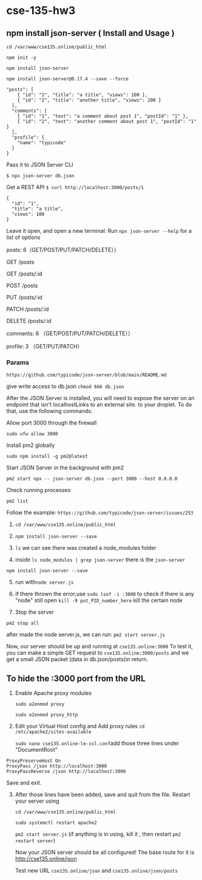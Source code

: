 # cse-135-hw3

## npm install json-server ( Install and Usage )

`cd /var/www/cse135.online/public_html`

`npm init -y`

`npm install json-server`

`npm install json-server@0.17.4 --save --force`


```{
"posts": [
    { "id": "1", "title": "a title", "views": 100 },
    { "id": "2", "title": "another title", "views": 200 }
  ],
  "comments": [
    { "id": "1", "text": "a comment about post 1", "postId": "1" },
    { "id": "2", "text": "another comment about post 1", "postId": "1" }
  ],
  "profile": {
    "name": "typicode"
  }
} 

```

Pass it to JSON Server CLI

`$ npx json-server db.json`

Get a REST API `$ curl http://localhost:3000/posts/1`

```{
{
  "id": "1",
  "title": "a title",
  "views": 100
}

```

Leave it open, and open a new terminal: Run `npx json-server --help` for a list of options

posts: 6（GET/POST/PUT/PATCH/DELETE））

GET /posts

GET /posts/:id

POST /posts

PUT /posts/:id

PATCH /posts/:id

DELETE /posts/:id



comments: 6 （GET/POST/PUT/PATCH/DELETE））

profile: 3 （GET/PUT/PATCH）


### Params 
`https://github.com/typicode/json-server/blob/main/README.md`

give write access to db.json
`chmod 666 db.json`


After the JSON Server is installed, you will need to expose the server on an endpoint that isn't localhostLinks to an external site. to your droplet. To do that, use the following commands:

Allow port 3000 through the firewall

`sudo ufw allow 3000`

Install pm2 globally

`sudo npm install -g pm2@latest`

Start JSON Server in the background with pm2

`pm2 start npx -- json-server db.json --port 3000 --host 0.0.0.0`

Check running processes

`pm2 list`

Follow the example: `https://github.com/typicode/json-server/issues/253`

1. `cd /var/www/cse135.online/public_html`
   
2. `npm install json-server --save`

3. `ls` we can see there was created a  node_modules folder 

4. inside `ls node_modules | grep json-server` there is the `json-server`

`npm install json-server --save` 

5. run with`node server.js` 

6. if there thrown the error,use `sudo lsof -i :3000` to check if there is any "node" still open `kill -9 put_PID_number_here` kill the certain node 

7. Stop the server

`pm2 stop all` 

after made the node server.js, we can run:
`pm2 start server.js`

Now, our server should be up and running at `cse135.online:3000` To test it, you can make a simple GET request to `cse135.online:3000/posts` and we get a small JSON packet (data in db.json/posts)in return.


## To hide the :3000 port from the URL

1. Enable Apache proxy modules

   `sudo a2enmod proxy`

   `sudo a2enmod proxy_http`

2. Edit your Virtual Host config and Add proxy rules
    `cd /etc/apache2/sites-available`
   
   `sudo nano cse135.online-le-ssl.conf`add those three lines under "DocumentRoot"
```
ProxyPreserveHost On
ProxyPass /json http://localhost:3000
ProxyPassReverse /json http://localhost:3000
```
   Save and exit.

3. After those lines have been added, save and quit from the file. Restart your server using

   `cd /var/www/cse135.online/public_html`

   `sudo systemctl restart apache2`

   `pm2 start server.js` (if anything is in using, kill it , then restart `pm2 restart server`)

   Now your JSON server should be all configured! The base route for it is http://cse135.online/json

   Test new URL `cse135.online/json` and `cse135.online/json/posts`
   
